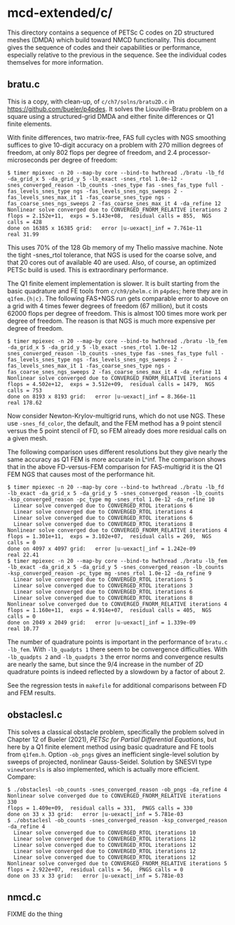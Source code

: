 # mcd-extended/c/

This directory contains a sequence of PETSc C codes on 2D structured meshes (DMDA)
which build toward NMCD functionality.  This document gives the sequence of codes
and their capabilities or performance, especially relative to the previous
in the sequence.  See the individual codes themselves for more information.

## bratu.c

This is a copy, with clean-up, of `c/ch7/solns/bratu2D.c` in
https://github.com/bueler/p4pdes.  It solves the Liouville-Bratu problem on a
square using a structured-grid DMDA and either finite differences or
Q1 finite elements.

With finite differences, two matrix-free, FAS full cycles with
NGS smoothing suffices to give 10-digit accuracy on a problem with 270 million
degrees of freedom, at only 802 flops per degree of freedom, and 2.4 processor-
microseconds per degree of freedom:

    $ timer mpiexec -n 20 --map-by core --bind-to hwthread ./bratu -lb_fd -da_grid_x 5 -da_grid_y 5 -lb_exact -snes_rtol 1.0e-12 -snes_converged_reason -lb_counts -snes_type fas -snes_fas_type full -fas_levels_snes_type ngs -fas_levels_snes_ngs_sweeps 2 -fas_levels_snes_max_it 1 -fas_coarse_snes_type ngs -fas_coarse_snes_ngs_sweeps 2 -fas_coarse_snes_max_it 4 -da_refine 12
    Nonlinear solve converged due to CONVERGED_FNORM_RELATIVE iterations 2
    flops = 2.152e+11,  exps = 5.143e+08,  residual calls = 855,  NGS calls = 428
    done on 16385 x 16385 grid:   error |u-uexact|_inf = 7.761e-11
    real 31.99

This uses 70% of the 128 Gb memory of my Thelio massive machine.  Note the
tight -snes_rtol tolerance, that NGS is used for the coarse solve, and that
20 cores out of available 40 are used.  Also, of course, an optimized PETSc
build is used.  This is extraordinary performance.

The Q1 finite element implementation is slower.  It is built starting from the
basic quadrature and FE tools from `c/ch9/phelm.c` in `p4pdes`; here they are
in `q1fem.{h|c}`.  The following FAS+NGS run gets comparable error to above on
a grid with 4 times fewer degrees of freedom (67 million), but it costs 62000
flops per degree of freedom.  This is almost 100 times more work per degree
of freedom.  The reason is that NGS is much more expensive per degree of
freedom.

    $ timer mpiexec -n 20 --map-by core --bind-to hwthread ./bratu -lb_fem -da_grid_x 5 -da_grid_y 5 -lb_exact -snes_rtol 1.0e-12 -snes_converged_reason -lb_counts -snes_type fas -snes_fas_type full -fas_levels_snes_type ngs -fas_levels_snes_ngs_sweeps 2 -fas_levels_snes_max_it 1 -fas_coarse_snes_type ngs -fas_coarse_snes_ngs_sweeps 2 -fas_coarse_snes_max_it 4 -da_refine 11
    Nonlinear solve converged due to CONVERGED_FNORM_RELATIVE iterations 4
    flops = 4.502e+12,  exps = 3.512e+09,  residual calls = 1479,  NGS calls = 753
    done on 8193 x 8193 grid:   error |u-uexact|_inf = 8.366e-11
    real 178.62

Now consider Newton-Krylov-multigrid runs, which do not use NGS.  These use
 `-snes_fd_color`, the default, and the FEM method has a 9 point stencil
versus the 5 point stencil of FD, so FEM already does more residual calls
on a given mesh.

The following comparison uses different resolutions but they give nearly
the same accuracy as Q1 FEM is more accurate in L^inf.  The comparison shows
that in the above FD-versus-FEM comparison for FAS-multigrid it is the
Q1 FEM NGS that causes most of the performance hit.

    $ timer mpiexec -n 20 --map-by core --bind-to hwthread ./bratu -lb_fd -lb_exact -da_grid_x 5 -da_grid_y 5 -snes_converged_reason -lb_counts -ksp_converged_reason -pc_type mg -snes_rtol 1.0e-12 -da_refine 10
      Linear solve converged due to CONVERGED_RTOL iterations 6
      Linear solve converged due to CONVERGED_RTOL iterations 4
      Linear solve converged due to CONVERGED_RTOL iterations 6
      Linear solve converged due to CONVERGED_RTOL iterations 8
    Nonlinear solve converged due to CONVERGED_FNORM_RELATIVE iterations 4
    flops = 1.301e+11,  exps = 3.102e+07,  residual calls = 269,  NGS calls = 0
    done on 4097 x 4097 grid:   error |u-uexact|_inf = 1.242e-09
    real 22.41
    $ timer mpiexec -n 20 --map-by core --bind-to hwthread ./bratu -lb_fem -lb_exact -da_grid_x 5 -da_grid_y 5 -snes_converged_reason -lb_counts -ksp_converged_reason -pc_type mg -snes_rtol 1.0e-12 -da_refine 9
      Linear solve converged due to CONVERGED_RTOL iterations 5
      Linear solve converged due to CONVERGED_RTOL iterations 3
      Linear solve converged due to CONVERGED_RTOL iterations 6
      Linear solve converged due to CONVERGED_RTOL iterations 8
    Nonlinear solve converged due to CONVERGED_FNORM_RELATIVE iterations 4
    flops = 1.160e+11,  exps = 4.914e+07,  residual calls = 405,  NGS calls = 0
    done on 2049 x 2049 grid:   error |u-uexact|_inf = 1.339e-09
    real 10.77

The number of quadrature points is important in the performance of
`bratu.c -lb_fem`.  With `-lb_quadpts 1` there seem to be convergence
difficulties.  With `-lb_quadpts 2` and `-lb_quadpts 3` the error norms
and convergence results are nearly the same, but since the 9/4 increase
in the number of 2D quadrature points is indeed reflected by a slowdown
by a factor of about 2.

See the regression tests in `makefile` for additional comparisons between FD
and FEM results.


## obstaclesl.c

This solves a classical obstacle problem, specifically the problem solved in
Chapter 12 of Bueler (2021), _PETSc for Partial Differential Equations_, but
here by a Q1 finite element method using basic quadrature and FE tools from
`q1fem.h`.  Option `-ob_pngs` gives an inefficient single-level solution by
sweeps of projected, nonlinear Gauss-Seidel.  Solution by SNESVI type
`vinewtonrsls` is also implemented, which is actually more efficient.  Compare:

    $ ./obstaclesl -ob_counts -snes_converged_reason -ob_pngs -da_refine 4
    Nonlinear solve converged due to CONVERGED_FNORM_RELATIVE iterations 330
    flops = 1.409e+09,  residual calls = 331,  PNGS calls = 330
    done on 33 x 33 grid:   error |u-uexact|_inf = 5.781e-03
    $ ./obstaclesl -ob_counts -snes_converged_reason -ksp_converged_reason -da_refine 4
      Linear solve converged due to CONVERGED_RTOL iterations 10
      Linear solve converged due to CONVERGED_RTOL iterations 12
      Linear solve converged due to CONVERGED_RTOL iterations 12
      Linear solve converged due to CONVERGED_RTOL iterations 12
      Linear solve converged due to CONVERGED_RTOL iterations 12
    Nonlinear solve converged due to CONVERGED_FNORM_RELATIVE iterations 5
    flops = 2.922e+07,  residual calls = 56,  PNGS calls = 0
    done on 33 x 33 grid:   error |u-uexact|_inf = 5.781e-03

## nmcd.c

FIXME do the thing
